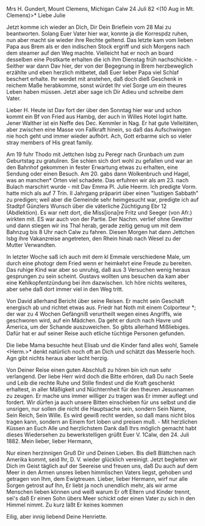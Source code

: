 Mrs H. Gundert, Mount Clemens, Michigan
 Calw 24 Juli 82
 <(10 Aug in Mt. Clemens)>*
Liebe Julie

Jetzt komme ich wieder an Dich, Dir Dein Brieflein vom 28 Mai zu beantworten. Solang Euer Vater hier war, konnte ja die Korrespdz ruhen, nun aber macht sie wieder ihre Rechte geltend. Das letzte kam vom lieben Papa aus Brem als er den indischen Stock ergriff und sich Morgens nach dem steamer auf den Weg machte. Vielleicht hat er noch an board desselben eine Postkarte erhalten die ich ihm Dienstag früh nachschickte. - Seither war dann Dav hier, der von der Begegnung in Brem herzbeweglich erzählte und eben herzlich mitbetet, daß Euer lieber Papa viel Schlaf beschert erhalte. Ihr werdet mit anstehen, daß doch dieß Geschenk in reichem Maße herabkomme, sonst würdet Ihr viel Sorge um ein theures Leben haben müssen. Jetzt aber sage ich Dir Adieu und schreibe dem Vater.

Lieber H. Heute ist Dav fort der über den Sonntag hier war und schon kommt ein Bf von Fried aus Hambg, der auch in Willes Hotel logirt hatte. Jener Walther ist ein Neffe des Dec. Kemmler in Nag. Er hat gute Velleitäten, aber zwischen eine Masse von Fallkraft hinein, so daß das Aufschwingen nie hoch geht und immer wieder aufhört. Ach, Gott erbarme sich so vieler stray members of His great family.

Am 19 fuhr Thodo mit Jettchen Isbg zu Peregr nach Grunbach um zum Geburtstag zu gratuliren. Sie schien sich dort wohl zu gefallen und war an den Bahnhof gekommen in fester Erwartung etwas zu erhalten, eine Sendung oder einen Besuch. Am 20. gabs dann Wolkenbruch und Hagel, was an manchen* Orten viel schadete. Das erfuhren wir als am 23. nach Bulach marschirt wurde - mit Dav Emma Pl. Julie Heerm. Ich predigte Vorm. hatte mich als auf 7 Trin. II Jahrgang präparirt über einen "lustigen Sabbath" zu predigen; weil aber die Gemeinde sehr heimgesucht war, predigte ich auf Stadtpf Günzlers Wunsch über die väterliche Züchtigung Ebr 12 (Abdlektion). Es war nett dort, die Miss[iona]re Fritz und Seeger (von Afr.) wirkten mit. ES war auch von der Partie. Der Nachm. verlief ohne Gewitter und dann stiegen wir ins Thal herab, gerade zeitig genug um mit dem Bahnzug bis 8 Uhr nach Calw zu fahren. Diesen Morgen hat dann Jettchen Isbg ihre Vakanzreise angetreten, den Rhein hinab nach Wesel zu der Mutter Verwandten.

In letzter Woche saß ich auch mit dem kl Emmale verschiedene Male, um durch eine photogr dem Fried wenn er heimkehrt eine Freude zu bereiten. Das ruhige Kind war aber so unruhig, daß aus 3 Versuchen wenig heraus gesprungen zu sein scheint. Gustavs wollten uns besuchen da kam aber eine Kehlkopfentzündung bei ihm dazwischen. Ich höre nichts weiteres, aber sehe daß dort immer viel in den Weg tritt.

Von David allerhand Bericht über seine Reisen. Er macht sein Geschäft energisch ab und richtet etwas aus. Friedr hat Noth mit einem Colporteur <Widmann>*; der war zu 4 Wochen Gefängniß verurtheilt wegen eines Angriffs, wie geschworen wird, auf ein Mädchen. Da geht er durch nach Havre und America, um der Schande auszuweichen. So gibts allerhand Mißliebiges. Dafür hat er auf seiner Reise auch etliche tüchtige Personen gefunden.

Die liebe Mama besuchte heut Elisab und die Kinder fand alles wohl, Samele <Herm.>* denkt natürlich noch oft an Dich und schätzt das Messerle hoch. Agn gibt nichts heraus aber lacht herzig.

Von Deiner Reise einen guten Abschluß zu hören bin ich nun sehr verlangend. Der liebe Herr wird doch die Bitte erhören, daß Du nach Seele und Leib die rechte Ruhe und Stille findest und die Kraft geschenkt erhaltest, in aller Mäßigkeit und Nüchternheit für den theuren Jesusnamen zu zeugen. Er mache uns immer williger zu tragen was Er immer auflegt und fordert. Wir dürfen ja auch unsere Bitten einschieben für uns selbst und die unsrigen, nur sollen die nicht die Hauptsache sein, sondern Sein Name, Sein Reich, Sein Wille. Es wird gewiß recht werden, so daß mans nicht blos tragen kann, sondern an Einem fort loben und preisen muß. - Mit herzlichen Küssen an Euch Alle und herzlichstem Dank daß Ihrs möglich gemacht habt dieses Wiedersehen zu bewerkstelligen grüßt
 Euer V.
 1Calw, den 24. Juli 1882.
Mein lieber, lieber Hermann,

Nur einen herzinnigen Gruß Dir und Deinen Lieben. Bis dieß Blättchen nach Amerika kommt, seid Ihr, D. V. wieder glücklich vereinigt. Jetzt begleiten wir Dich im Geist täglich auf der Seereise und freuen uns, daß Du auch auf dem Meer in den Armen unsres lieben himmlischen Vaters liegst, gehoben und getragen von Ihm, dem Ewigtreuen. Lieber, lieber Hermann, wirf nur alle Sorgen getrost auf Ihn, Er liebt ja noch unendlich mehr, als wir arme Menschen lieben können und weiß warum Er oft Eltern und Kinder trennt, sei's daß Er einen Sohn übers Meer schickt oder einen Vater zu sich in den Himmel nimmt. Zu kurz läßt Er keines kommen

Eilig, aber innig liebend
 Deine Henriette.
